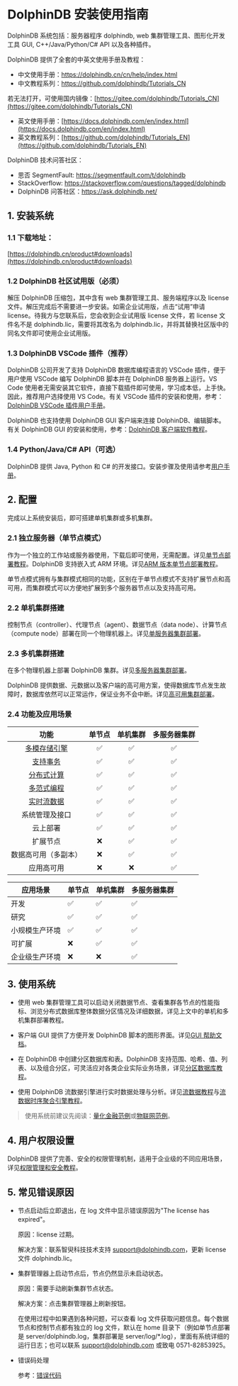 # DolphinDB 安装使用指南

DolphinDB 系统包括：服务器程序 dolphindb, web 集群管理工具、图形化开发工具 GUI, C++/Java/Python/C# API 以及各种插件。

DolphinDB 提供了全套的中英文使用手册及教程：
- 中文使用手册：[https://dolphindb.cn/cn/help/index.html ](https://docs.dolphindb.cn/zh/index.html)
- 中文教程系列：[https://github.com/dolphindb/Tutorials_CN ](https://github.com/dolphindb/Tutorials_CN)

若无法打开，可使用国内镜像：[https://gitee.com/dolphindb/Tutorials_CN](https://gitee.com/dolphindb/Tutorials_CN)

- 英文使用手册：[https://docs.dolphindb.com/en/index.html](https://docs.dolphindb.com/en/index.html)
- 英文教程系列：[https://github.com/dolphindb/Tutorials_EN](https://github.com/dolphindb/Tutorials_EN)

DolphinDB 技术问答社区：
- 思否 SegmentFault: https://segmentfault.com/t/dolphindb
- StackOverflow: https://stackoverflow.com/questions/tagged/dolphindb
- DolphinDB 问答社区：https://ask.dolphindb.net/

## 1. 安装系统

### 1.1 下载地址：

[https://dolphindb.cn/product#downloads](https://dolphindb.cn/product#downloads)

### 1.2 DolphinDB 社区试用版（必须）

解压 DolphinDB 压缩包，其中含有 web 集群管理工具、服务端程序以及 license 文件。解压完成后不需要进一步安装。如需企业试用版，点击“试用”申请 license。待我方与您联系后，您会收到企业试用版 license 文件，若 license 文件名不是 dolphindb.lic，需要将其改名为 dolphindb.lic，并将其替换社区版中的同名文件即可使用企业试用版。

### 1.3 DolphinDB VSCode 插件（推荐）

DolphinDB 公司开发了支持 DolphinDB 数据库编程语言的 VSCode 插件，便于用户使用 VSCode 编写 DolphinDB 脚本并在 DolphinDB 服务器上运行。VS Code 使用者无需安装其它软件，直接下载插件即可使用，学习成本低，上手快。因此，推荐用户选择使用 VS Code。有关 VSCode 插件的安装和使用，参考：[DolphinDB VSCode 插件用户手册](./vscode_extension.md)。

DolphinDB 也支持使用 DolphinDB GUI 客户端来连接 DolphinDB、编辑脚本。有关 DolphinDB GUI 的安装和使用，参考：[DolphinDB 客户端软件教程](./client_tool_tutorial.md)。

### 1.4 Python/Java/C# API（可选）

DolphinDB 提供 Java, Python 和 C# 的开发接口。安装步骤及使用请参考[用户手册](https://docs.dolphindb.cn/zh/api/connapi_intro.html)。

## 2. 配置

完成以上系统安装后，即可搭建单机集群或多机集群。

### 2.1 独立服务器（单节点模式）

作为一个独立的工作站或服务器使用，下载后即可使用，无需配置。详见[单节点部署教程](./standalone_server.md)。DolphinDB 支持嵌入式 ARM 环境。详见[ARM 版本单节点部署教程](./ARM_standalone_deploy.md)。

单节点模式拥有与集群模式相同的功能，区别在于单节点模式不支持扩展节点和高可用，而集群模式可以方便地扩展到多个服务器节点以及支持高可用。

### 2.2 单机集群搭建

控制节点（controller）、代理节点（agent）、数据节点（data node）、计算节点（compute node）部署在同一个物理机器上。详见[单服务器集群部署](./single_machine_cluster_deploy.md)。

### 2.3 多机集群搭建

在多个物理机器上部署 DolphinDB 集群。详见[多服务器集群部署](./multi_machine_cluster_deployment.md)。

DolphinDB 提供数据、元数据以及客户端的高可用方案，使得数据库节点发生故障时，数据库依然可以正常运作，保证业务不会中断。详见[高可用集群部署](./ha_cluster_deployment.md)。

### 2.4 功能及应用场景

| **功能**                                       | **单节点** | **单机集群** | **多服务器集群** |
| :----------------------------------------: | :---------: | :--------: | :----------: |
| [多模存储引擎](https://docs.dolphindb.cn/zh/db_distr_comp/db/multimodal_storage.html) |:white_check_mark:  | :white_check_mark:|:white_check_mark:  |
| [支持事务](https://docs.dolphindb.cn/zh/db_distr_comp/db/transaction.html) | :white_check_mark: | :white_check_mark: |:white_check_mark:  |
| [分布式计算](https://docs.dolphindb.cn/zh/tutorials/general_computing.html) | :white_check_mark: | :white_check_mark:|:white_check_mark:  |
| [多范式编程](https://docs.dolphindb.cn/zh/tutorials/hybrid_programming_paradigms.html) | :white_check_mark: | :white_check_mark: |:white_check_mark:  |
| [实时流数据](https://docs.dolphindb.cn/zh/tutorials/streaming_tutorial.html) | :white_check_mark: | :white_check_mark: | :white_check_mark: |
| 系统管理及接口                                  | :white_check_mark: | :white_check_mark: | :white_check_mark: |
| 云上部署                                     | :white_check_mark:         | :white_check_mark: | :white_check_mark: |
| 扩展节点                                     | :x:         | :white_check_mark: | :white_check_mark:  |
| 数据高可用（多副本）                               | :x:         | :white_check_mark: | :white_check_mark: |
| 应用高可用                                    | :x:         | :x:        | :white_check_mark: |

| **应用场景**    | **单节点** | **单机集群** | **多服务器集群** |
| ------- | --------- | -------- | ---------- |
| 开发      | :white_check_mark:         | :white_check_mark:        | :white_check_mark:          |
| 研究      | :white_check_mark:         | :white_check_mark:        | :white_check_mark:          |
| 小规模生产环境 | :white_check_mark:         | :white_check_mark:        | :white_check_mark:          |
| 可扩展     | :x:         | :white_check_mark:        | :white_check_mark:          |
| 企业级生产环境 | :x:         | :x:        | :white_check_mark:          |

## 3. 使用系统

- 使用 web 集群管理工具可以启动关闭数据节点、查看集群各节点的性能指标、浏览分布式数据库整体数据分区情况及详细数据，详见上文中的单机和多机集群部署教程。

- 客户端 GUI 提供了方便开发 DolphinDB 脚本的图形界面。详见[GUI 帮助文档](https://docs.dolphindb.cn/zh/db_distr_comp/gui.html)。

- 在 DolphinDB 中创建分区数据库和表。DolphinDB 支持范围、哈希、值、列表、以及组合分区，可灵活应对各类企业实际业务场景，详见[分区数据库教程](./database.md)。

- 使用 DolphinDB 流数据引擎进行实时数据处理与分析。详见[流数据教程](streaming_tutorial.md)与[流数据时序聚合引擎教程](./stream_aggregator.md)。

> 使用系统前建议先阅读：[量化金融范例](./quant_finance_examples.md)或[物联网范例](./iot_examples.md)。

## 4. 用户权限设置

DolphinDB 提供了完善、安全的权限管理机制，适用于企业级的不同应用场景，详见[权限管理和安全教程](./ACL_and_Security.md)。

## 5. 常见错误原因

- 节点启动后立即退出，在 log 文件中显示错误原因为"The license has expired"。

    原因：license 过期。

    解决方案：联系智臾科技技术支持 support@dolphindb.com，更新 license 文件 dolphindb.lic。

- 集群管理器上启动节点后，节点仍然显示未启动状态。

    原因：需要手动刷新集群节点状态。

    解决方案：点击集群管理器上刷新按钮。

    在使用过程中如果遇到各种问题，可以查看 log 文件获取问题信息。每个数据节点和控制节点都有独立的 log 文件，默认在 home 目录下（例如单节点部署是 server/dolphindb.log，集群部署是 server/log/*.log），里面有系统详细的运行日志；也可以联系 support@dolphindb.com 或致电 0571-82853925。
- 错误码处理
  
  参考：[错误代码](https://docs.dolphindb.cn/zh/error_codes/err_codes.html)